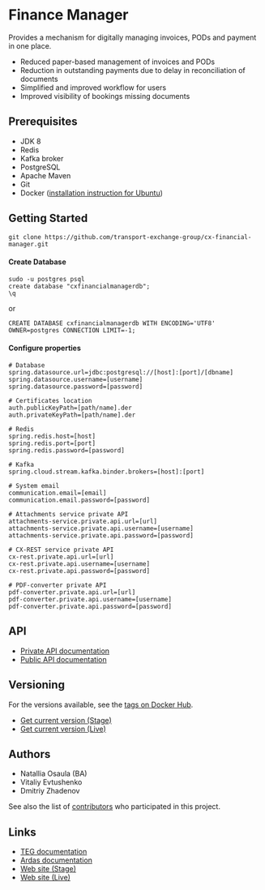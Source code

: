 # Finance Manager
Provides a mechanism for digitally managing invoices, PODs and payment in one place.

* Reduced paper-based management of invoices and PODs
* Reduction in outstanding payments due to delay in reconciliation of documents
* Simplified and improved workflow for users
* Improved visibility of bookings missing documents

## Prerequisites

* JDK 8
* Redis
* Kafka broker
* PostgreSQL
* Apache Maven
* Git
* Docker ([installation instruction for Ubuntu](https://www.digitalocean.com/community/tutorials/docker-ubuntu-16-04-ru))

## Getting Started

```
git clone https://github.com/transport-exchange-group/cx-financial-manager.git
```

#### Create Database
```
sudo -u postgres psql
create database "cxfinancialmanagerdb";
\q
```
or
```
CREATE DATABASE cxfinancialmanagerdb WITH ENCODING='UTF8' OWNER=postgres CONNECTION LIMIT=-1;
```
#### Configure properties

```properties
# Database
spring.datasource.url=jdbc:postgresql://[host]:[port]/[dbname]
spring.datasource.username=[username]
spring.datasource.password=[password]

# Certificates location
auth.publicKeyPath=[path/name].der
auth.privateKeyPath=[path/name].der

# Redis
spring.redis.host=[host]
spring.redis.port=[port]
spring.redis.password=[password]

# Kafka
spring.cloud.stream.kafka.binder.brokers=[host]:[port]

# System email
communication.email=[email]
communication.email.password=[password]

# Attachments service private API
attachments-service.private.api.url=[url]
attachments-service.private.api.username=[username]
attachments-service.private.api.password=[password]

# CX-REST service private API
cx-rest.private.api.url=[url]
cx-rest.private.api.username=[username]
cx-rest.private.api.password=[password]

# PDF-converter private API
pdf-converter.private.api.url=[url]
pdf-converter.private.api.username=[username]
pdf-converter.private.api.password=[password]
```
 
 ## API
 
 * [Private API documentation](http://stage-cx.transportexchange.co.uk/fm/doc/swagger-ui.html)
 * [Public API documentation](https://app.ardas.ua/wiki/display/TEGCXNA/Finance+Manager#FinanceManager-API)

## Versioning

For the versions available, see the [tags on Docker Hub](https://hub.docker.com/repository/docker/tegr/cx-financial-manager). 

* [Get current version (Stage)](https://dev-cx.transportexchange.co.uk/fm/version)
* [Get current version (Live)](https://live-us.transportexchangegroup.com/fm/version)

## Authors

* Natallia Osaula (BA)
* Vitaliy Evtushenko
* Dmitriy Zhadenov

See also the list of [contributors](https://github.com/your/project/contributors) who participated in this project.

## Links

* [TEG documentation](https://transportexchangegroup.atlassian.net/wiki/spaces/TPD/pages/287965217/Finance+Application)
* [Ardas documentation](https://app.ardas.ua/wiki/display/TEGCXNA/Finance+Manager)
* [Web site (Stage)](https://dev-productportal.transportexchange.co.uk/finance/overview)
* [Web site (Live)](https://productportal.transportexchangegroup.com/finance/overview)
